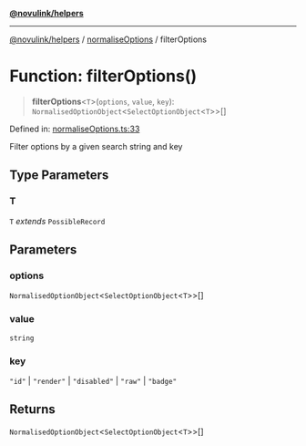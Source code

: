 [**@novulink/helpers**](../../README.md)

***

[@novulink/helpers](../../modules.md) / [normaliseOptions](../README.md) / filterOptions

# Function: filterOptions()

> **filterOptions**\<`T`\>(`options`, `value`, `key`): `NormalisedOptionObject`\<`SelectOptionObject`\<`T`\>\>[]

Defined in: [normaliseOptions.ts:33](https://github.com/M-Media-Group/app.novu.link/blob/d43aa75d61cafdf214ab3b4b66ffcaae1fde7b4e/packages/helpers/src/normaliseOptions.ts#L33)

Filter options by a given search string and key

## Type Parameters

### T

`T` *extends* `PossibleRecord`

## Parameters

### options

`NormalisedOptionObject`\<`SelectOptionObject`\<`T`\>\>[]

### value

`string`

### key

`"id"` | `"render"` | `"disabled"` | `"raw"` | `"badge"`

## Returns

`NormalisedOptionObject`\<`SelectOptionObject`\<`T`\>\>[]
